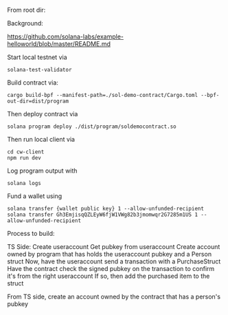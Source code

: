 
From root dir:

Background:

https://github.com/solana-labs/example-helloworld/blob/master/README.md

Start local testnet via
```
solana-test-validator
```

Build contract via:
```
cargo build-bpf --manifest-path=./sol-demo-contract/Cargo.toml --bpf-out-dir=dist/program
```


Then deploy contract via
```
solana program deploy ./dist/program/soldemocontract.so
```






Then run local client via
```
cd cw-client
npm run dev
```

Log program output with 
```
solana logs
```


Fund a wallet using 
```
solana transfer {wallet public key} 1 --allow-unfunded-recipient
solana transfer Gh3EmjisqQZLEyW6fjW1VWg82b3jmomwqr2G7285m1US 1 --allow-unfunded-recipient
```



Process to build:

TS Side:
    Create useraccount
    Get pubkey from useraccount
    Create account owned by program that has holds the useraccount pubkey and a Person struct
    Now, have the useraccount send a transaction with a PurchaseStruct
    Have the contract check the signed pubkey on the transaction to confirm it's from the right useraccount
    If so, then add the purchased item to the struct

From TS side, create an account owned by the contract that has a person's pubkey